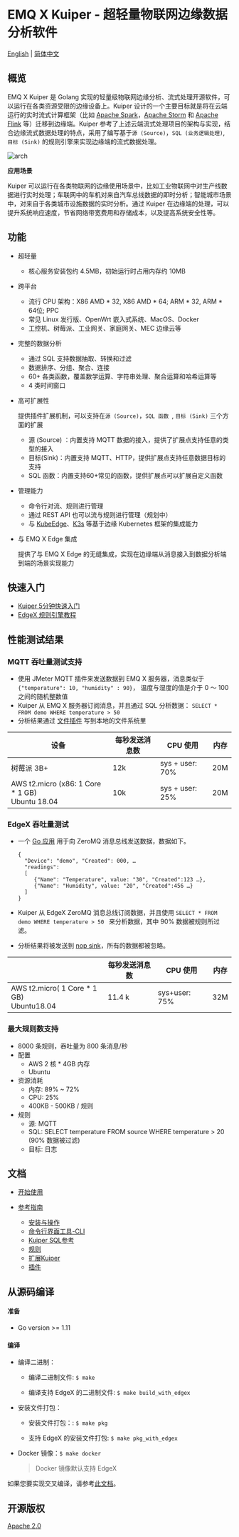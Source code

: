 # EMQ X Kuiper - 超轻量物联网边缘数据分析软件

[English](README.md) | [简体中文](README-CN.md)

## 概览

EMQ X Kuiper 是 Golang 实现的轻量级物联网边缘分析、流式处理开源软件，可以运行在各类资源受限的边缘设备上。Kuiper 设计的一个主要目标就是将在云端运行的实时流式计算框架（比如 [Apache Spark](https://spark.apache.org)，[Apache Storm](https://storm.apache.org) 和 [Apache Flink](https://flink.apache.org) 等）迁移到边缘端。Kuiper 参考了上述云端流式处理项目的架构与实现，结合边缘流式数据处理的特点，采用了编写基于``源 (Source)``，``SQL (业务逻辑处理)``, ``目标 (Sink)`` 的规则引擎来实现边缘端的流式数据处理。

![arch](docs/resources/arch.png)

**应用场景**

Kuiper 可以运行在各类物联网的边缘使用场景中，比如工业物联网中对生产线数据进行实时处理；车联网中的车机对来自汽车总线数据的即时分析；智能城市场景中，对来自于各类城市设施数据的实时分析。通过 Kuiper 在边缘端的处理，可以提升系统响应速度，节省网络带宽费用和存储成本，以及提高系统安全性等。

## 功能

- 超轻量

  - 核心服务安装包约 4.5MB，初始运行时占用内存约 10MB

- 跨平台

  - 流行 CPU 架构：X86 AMD * 32, X86 AMD * 64; ARM * 32, ARM * 64位; PPC
  - 常见 Linux 发行版、OpenWrt 嵌入式系统、MacOS、Docker
  - 工控机、树莓派、工业网关、家庭网关、MEC 边缘云等

- 完整的数据分析

  - 通过 SQL 支持数据抽取、转换和过滤
  - 数据排序、分组、聚合、连接
  - 60+ 各类函数，覆盖数学运算、字符串处理、聚合运算和哈希运算等
  - 4 类时间窗口

- 高可扩展性

  提供插件扩展机制，可以支持在``源 (Source)``，``SQL 函数 ``, ``目标 (Sink)`` 三个方面的扩展

  - 源 (Source) ：内置支持 MQTT 数据的接入，提供了扩展点支持任意的类型的接入
  - 目标(Sink)：内置支持 MQTT、HTTP，提供扩展点支持任意数据目标的支持
  - SQL 函数：内置支持60+常见的函数，提供扩展点可以扩展自定义函数

- 管理能力

  - 命令行对流、规则进行管理
  - 通过 REST API 也可以流与规则进行管理（规划中）
  - 与 [KubeEdge](https://github.com/kubeedge/kubeedge)、[K3s](https://github.com/rancher/k3s) 等基于边缘 Kubernetes 框架的集成能力

- 与 EMQ X Edge 集成

  提供了与 EMQ X Edge 的无缝集成，实现在边缘端从消息接入到数据分析端到端的场景实现能力

## 快速入门

- [Kuiper 5分钟快速入门](docs/zh_CN/quick_start_docker.md)
- [EdgeX 规则引擎教程](docs/zh_CN/edgex/edgex_rule_engine_tutorial.md)

## 性能测试结果

### MQTT 吞吐量测试支持

- 使用 JMeter MQTT 插件来发送数据到 EMQ X 服务器，消息类似于 ``{"temperature": 10, "humidity" : 90}``， 温度与湿度的值是介于 0 ～ 100 之间的随机整数值
- Kuiper 从 EMQ X 服务器订阅消息，并且通过 SQL 分析数据： ``SELECT * FROM demo WHERE temperature > 50 `` 
- 分析结果通过 [文件插件](docs/zh_CN/plugins/sinks/file.md) 写到本地的文件系统里

| 设备                                                 | 每秒发送消息数 | CPU 使用        | 内存 |
| ---------------------------------------------------- | -------------- | --------------- | ---- |
| 树莓派 3B+                                           | 12k            | sys + user: 70% | 20M  |
| AWS t2.micro (x86: 1 Core * 1 GB) <br />Ubuntu 18.04 | 10k            | sys + user: 25% | 20M  |

### EdgeX 吞吐量测试

- 一个 [Go 应用](fvt_scripts/edgex/benchmark/pub.go) 用于向 ZeroMQ 消息总线发送数据，数据如下。

  ```
  {
    "Device": "demo", "Created": 000, …
    "readings": 
    [
       {"Name": "Temperature", value: "30", "Created":123 …},
       {"Name": "Humidity", value: "20", "Created":456 …}
    ]
  }
  ```

- Kuiper 从 EdgeX ZeroMQ 消息总线订阅数据，并且使用 ``SELECT * FROM demo WHERE temperature > 50 `` 来分析数据，其中 90% 数据被规则所过滤。

- 分析结果将被发送到 [nop sink](docs/zh_CN/rules/sinks/nop.md)，所有的数据都被忽略。

|                                                | 每秒发送消息数 | CPU 使用      | 内存 |
| ---------------------------------------------- | -------------- | ------------- | ---- |
| AWS t2.micro( 1 Core * 1 GB) <br />Ubuntu18.04 | 11.4 k         | sys+user: 75% | 32M  |

### 最大规则数支持

- 8000 条规则，吞吐量为 800 条消息/秒
- 配置
  - AWS 2 核 * 4GB 内存 
  - Ubuntu
- 资源消耗
  - 内存: 89% ~ 72%
  - CPU: 25%
  - 400KB - 500KB / 规则
- 规则
  - 源: MQTT
  - SQL: SELECT temperature FROM source WHERE temperature > 20 (90% 数据被过滤) 
  - 目标: 日志

## 文档

- [开始使用](docs/zh_CN/getting_started.md) 

- [参考指南](docs/zh_CN/reference.md)
  - [安装与操作](docs/zh_CN/operation/overview.md)
  - [命令行界面工具-CLI](docs/zh_CN/cli/overview.md)
  - [Kuiper SQL参考](docs/zh_CN/sqls/overview.md)
  - [规则](docs/zh_CN/rules/overview.md)
  - [扩展Kuiper](docs/zh_CN/extension/overview.md)
  - [插件](docs/zh_CN/plugins/overview.md)

## 从源码编译

#### 准备

+ Go version >= 1.11

#### 编译

+ 编译二进制：

  - 编译二进制文件: `$ make`

  - 编译支持 EdgeX 的二进制文件: `$ make build_with_edgex`

+ 安装文件打包：

  - 安装文件打包：: `$ make pkg`

  - 支持 EdgeX 的安装文件打包: `$ make pkg_with_edgex`

+ Docker 镜像：`$ make docker`

  > Docker 镜像默认支持 EdgeX


如果您要实现交叉编译，请参考[此文档](docs/zh_CN/cross-compile.md)。

## 开源版权

[Apache 2.0](LICENSE)

